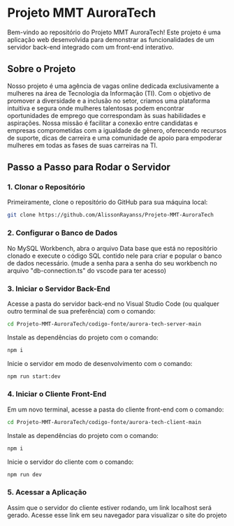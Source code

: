 # Projeto MMT AuroraTech

Bem-vindo ao repositório do Projeto MMT AuroraTech! Este projeto é uma aplicação web desenvolvida para demonstrar as funcionalidades de um servidor back-end integrado com um front-end interativo.

## Sobre o Projeto

  Nosso projeto é uma agência de vagas online dedicada exclusivamente a mulheres na área de Tecnologia da Informação (TI). Com o objetivo de promover a diversidade e a inclusão no setor, criamos uma plataforma intuitiva e segura onde mulheres talentosas podem encontrar oportunidades de emprego que correspondam às suas habilidades e aspirações. Nossa missão é facilitar a conexão entre candidatas e empresas comprometidas com a igualdade de gênero, oferecendo recursos de suporte, dicas de carreira e uma comunidade de apoio para empoderar mulheres em todas as fases de suas carreiras na TI.

## Passo a Passo para Rodar o Servidor

### 1. Clonar o Repositório

Primeiramente, clone o repositório do GitHub para sua máquina local:

```sh
git clone https://github.com/AlissonRayanss/Projeto-MMT-AuroraTech
```

### 2. Configurar o Banco de Dados

No MySQL Workbench, abra o arquivo Data base que está no repositório clonado e execute o código SQL contido nele para criar e popular o banco de dados necessário.
 (mude a senha para a senha do seu workbench no arquivo "db-connection.ts" do vscode para ter acesso)

### 3. Iniciar o Servidor Back-End

Acesse a pasta do servidor back-end no Visual Studio Code (ou qualquer outro terminal de sua preferência) com o comando:

```sh
cd Projeto-MMT-AuroraTech/codigo-fonte/aurora-tech-server-main
```
Instale as dependências do projeto com o comando:

```sh
npm i
```
Inicie o servidor em modo de desenvolvimento com o comando:

```sh
npm run start:dev
```
### 4. Iniciar o Cliente Front-End

Em um novo terminal, acesse a pasta do cliente front-end com o comando:

```sh
cd Projeto-MMT-AuroraTech/codigo-fonte/aurora-tech-client-main
```
Instale as dependências do projeto com o comando:

```sh
npm i
```
Inicie o servidor do cliente com o comando:

```sh
npm run dev
```
### 5. Acessar a Aplicação

Assim que o servidor do cliente estiver rodando, um link localhost será gerado. Acesse esse link em seu navegador para visualizar o site do projeto
